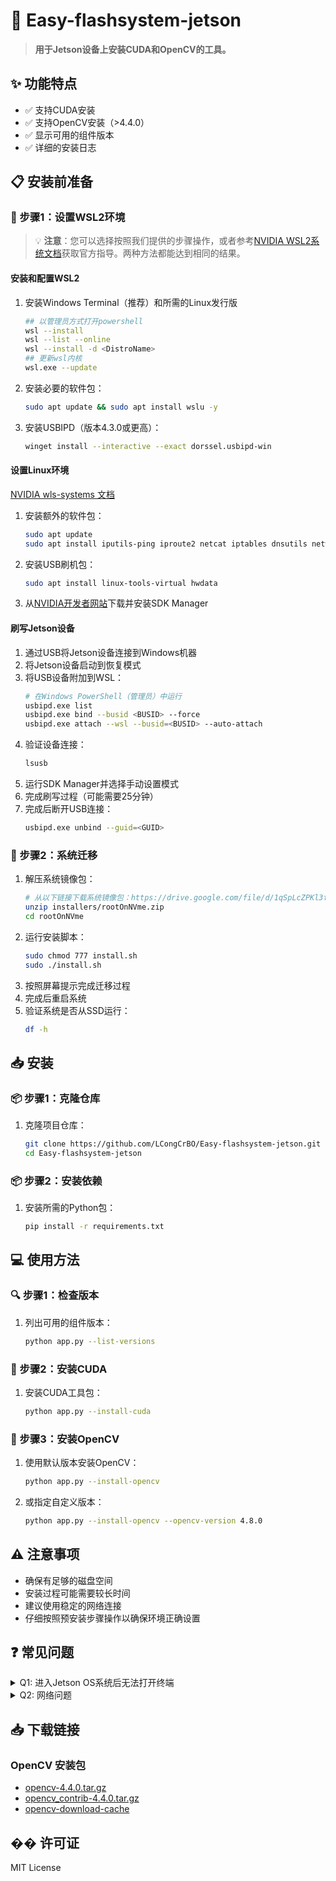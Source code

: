 # 🚀 Easy-flashsystem-jetson

> **用于Jetson设备上安装CUDA和OpenCV的工具。**

## ✨ 功能特点

- ✅ 支持CUDA安装
- ✅ 支持OpenCV安装（>4.4.0）
- ✅ 显示可用的组件版本
- ✅ 详细的安装日志

## 📋 安装前准备

### 🔧 步骤1：设置WSL2环境
> 💡 **注意**：您可以选择按照我们提供的步骤操作，或者参考[NVIDIA WSL2系统文档](https://docs.nvidia.com/sdk-manager/wsl-systems/index.html)获取官方指导。两种方法都能达到相同的结果。

#### 安装和配置WSL2
1. 安装Windows Terminal（推荐）和所需的Linux发行版
    ```bash
    ## 以管理员方式打开powershell
    wsl --install 
    wsl --list --online 
    wsl --install -d <DistroName>
    ## 更新wsl内核
    wsl.exe --update
    ```
2. 安装必要的软件包：
    ```bash
    sudo apt update && sudo apt install wslu -y
    ```
3. 安装USBIPD（版本4.3.0或更高）：
    ```bash
    winget install --interactive --exact dorssel.usbipd-win
    ```

#### 设置Linux环境
[NVIDIA wls-systems 文档](https://docs.nvidia.com/sdk-manager/wsl-systems/index.html)
1. 安装额外的软件包：
    ```bash
    sudo apt update
    sudo apt install iputils-ping iproute2 netcat iptables dnsutils network-manager usbutils net-tools python3-yaml dosfstools libgetopt-complete-perl openssh-client binutils xxd cpio udev dmidecode -y
    ```
2. 安装USB刷机包：
   ```bash
   sudo apt install linux-tools-virtual hwdata
   ```
3. 从[NVIDIA开发者网站](https://developer.nvidia.com/nvidia-sdk-manager)下载并安装SDK Manager

#### 刷写Jetson设备
1. 通过USB将Jetson设备连接到Windows机器
2. 将Jetson设备启动到恢复模式
3. 将USB设备附加到WSL：
   ```bash
   # 在Windows PowerShell（管理员）中运行
   usbipd.exe list
   usbipd.exe bind --busid <BUSID> --force
   usbipd.exe attach --wsl --busid=<BUSID> --auto-attach
   ```
4. 验证设备连接：
   ```bash
   lsusb
   ```
5. 运行SDK Manager并选择手动设置模式
6. 完成刷写过程（可能需要25分钟）
7. 完成后断开USB连接：
   ```bash
   usbipd.exe unbind --guid=<GUID>
   ```

### 🔄 步骤2：系统迁移
1. 解压系统镜像包：
    ```bash
    # 从以下链接下载系统镜像包：https://drive.google.com/file/d/1qSpLcZPKl3f-v36QqbXRhY27SCZdU5Es/view?usp=drive_link
    unzip installers/rootOnNVme.zip
    cd rootOnNVme
    ```
2. 运行安装脚本：
    ```bash
    sudo chmod 777 install.sh
    sudo ./install.sh
    ```
3. 按照屏幕提示完成迁移过程
4. 完成后重启系统
5. 验证系统是否从SSD运行：
    ```bash
    df -h
    ```

## 📥 安装

### 📦 步骤1：克隆仓库
1. 克隆项目仓库：
    ```bash
    git clone https://github.com/LCongCrBO/Easy-flashsystem-jetson.git
    cd Easy-flashsystem-jetson
    ```

### 📦 步骤2：安装依赖
1. 安装所需的Python包：
    ```bash
    pip install -r requirements.txt
    ```

## 💻 使用方法

### 🔍 步骤1：检查版本
1. 列出可用的组件版本：
    ```bash
    python app.py --list-versions
    ```

### 🔧 步骤2：安装CUDA
1. 安装CUDA工具包：
    ```bash
    python app.py --install-cuda
    ```

### 🔧 步骤3：安装OpenCV
1. 使用默认版本安装OpenCV：
    ```bash
    python app.py --install-opencv
    ```
2. 或指定自定义版本：
    ```bash
    python app.py --install-opencv --opencv-version 4.8.0
    ```

## ⚠️ 注意事项

- 确保有足够的磁盘空间
- 安装过程可能需要较长时间
- 建议使用稳定的网络连接
- 仔细按照预安装步骤操作以确保环境正确设置

## ❓ 常见问题

<details>
<summary>Q1: 进入Jetson OS系统后无法打开终端</summary>

这通常是由于语言和地区设置未配置导致的。通过SSH连接后，配置LANG和LANGUAGE设置：
```bash
locale 
## 输出
LANG=en_US.UTF-8
LANGUAGE=en_US
LC_CTYPE="en_US.UTF-8"
LC_NUMERIC=zh_CN.UTF-8
...
```
</details>

<details>
<summary>Q2: 网络问题</summary>

1. 换源即可(建议使用清华源)

2. 追加国内公共DNS服务器(阿里云)：
```bash
sudo vim /etc/resolv.conf
# 追加
nameserver 223.5.5.5
nameserver 223.6.6.6
```
</details>

## 📥 下载链接

### OpenCV 安装包
- [opencv-4.4.0.tar.gz](https://drive.google.com/file/d/1brdgg9v3_C-MApta_dKNIVlhl5Cl9ZKk/view?usp=drive_link)
- [opencv_contrib-4.4.0.tar.gz](https://drive.google.com/file/d/1brdgg9v3_C-MApta_dKNIVlhl5Cl9ZKk/view?usp=drive_link)
- [opencv-download-cache](https://drive.google.com/file/d/1OkTOj-I_3XVX4ZepicZQkfoj-E4WLIhT/view?usp=drive_link)

## �� 许可证

MIT License 
